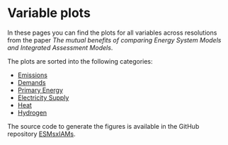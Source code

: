# Variable plots
In these pages you can find the plots for all variables across resolutions from the paper _The mutual benefits of comparing Energy System Models and Integrated Assessment Models_.

The plots are sorted into the following categories:

* [Emissions](emissions.md)
* [Demands](demands.md)
* [Primary Energy](primary_energy.md)
* [Electricity Supply](electricity_supply.md)
* [Heat](heat.md)
* [Hydrogen](hydrogen.md)

The source code to generate the figures is available in the GitHub repository [ESMsxIAMs](https://github.com/HauHe/ESMsxIAMs).